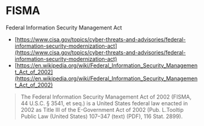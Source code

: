 # FISMA

Federal Information Security Management Act

- [https://www.cisa.gov/topics/cyber-threats-and-advisories/federal-information-security-modernization-act](https://www.cisa.gov/topics/cyber-threats-and-advisories/federal-information-security-modernization-act)
- [https://en.wikipedia.org/wiki/Federal_Information_Security_Management_Act_of_2002](https://en.wikipedia.org/wiki/Federal_Information_Security_Management_Act_of_2002)

> The Federal Information Security Management Act of 2002 (FISMA, 44 U.S.C. § 3541, et seq.) is a United States federal law enacted in 2002 as Title III of the E-Government Act of 2002 (Pub. L.Tooltip Public Law (United States) 107–347 (text) (PDF), 116 Stat. 2899).
